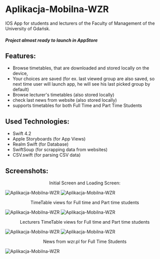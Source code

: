 # Aplikacja-Mobilna-WZR

IOS App for students and lecturers of the Faculty of Management of the University of Gdańsk.
##### Project almost ready to launch in AppStore

## Features:
* Browse timetables, that are downloaded and stored locally on the device,
* Your choices are saved (for ex. last viewed group are also saved, so next time user will launch app, he will see his last picked group by default) 
* Browse lecturer's timetables (also stored locally)
* check last news from website (also stored locally)
* supports timetables for both Full Time and Part Time Students

## Used Technologies:
* Swift 4.2
* Apple Storyboards (for App Views)
* Realm Swift (for Database)
* SwiftSoup (for scrapping data from websites)
* CSV.swift (for parsing CSV data) 

## Screenshots:
<p align="center">
  Initial Screen and Loading Screen:
</p>

![Aplikacja-Mobilna-WZR](https://rgxp3q.bl.files.1drv.com/y4mD9z3dkPuAsVcP4-I5IrIIzepjnYeRrZemG5dXmkCpHMwhOoySPca_vctG6Bf5gnnxSY8tbvl2-B-xUaFZu1r0GAbWbDhntlj4blE66cPNKXsxk7z6tDmeekxM_AWViXrenVVjBvY1h2BrEKwyhPYDn92ktuHquFrbcFV-gbinp_zr0cKKjevUEXzMjYKpjxxaOZDpXktNy5hkNQM2gm1Xg?width=414&height=896&cropmode=none) ![Aplikacja-Mobilna-WZR](https://rgxa3q.bl.files.1drv.com/y4mEWFrQY_QiRVkDOWz30uyLUsrFmhQRhbCgNxtZPuMDRTxDpr8wA3Vd3YDNXwo-sKwjisUR7y4P9tPfFZGzygqG8XjjKMIV5o61nV_O19CkTa0eEeM2_XCTBDwKLR0CcWVLpemH95cc2iCMSNI2pHkSTLzEz08QKUXo3mX7mlD_DPWIhzc_Aq_yeb69xv6HJ9x6XjmBQElez7Z1b7fEebl1w?width=414&height=896&cropmode=none)

<p align="center">
  TimeTable views for Full time and Part time students
</p>

![Aplikacja-Mobilna-WZR](https://q2xf3q.bl.files.1drv.com/y4mUIUzYqO7nyIj8PkD52ssWdggRIRoEoDAmIii5K7K-6hWb65u2rkJIrr2UIVTOxyANu3K2xiWT_60k-uiKeLiznVbgCAb88ATarCkWoJC5oGfkxDyoPZVd8AisRCNMDZPrtSjHDZZcMH1t2OZUr2ttjUgspr5QrXmyIcxALPvmnL82IgDmM0r7mF5iXwTY7ruHTCkCy3RQUOLh_5VBKXZ6g?width=414&height=896&cropmode=none) ![Aplikacja-Mobilna-WZR](https://q2xg3q.bl.files.1drv.com/y4mQj9_aGtN3ohyLY-jRtdJKvaOKETGVGw8Jbmphsb-OzeOniS6dd4Ul_m9S7z1-wbSiSSax15bxTlgTQx-X0EiAD8T5CYQOeFK8V3YjgZmeQTIX4sUVpaEMzxYLIQVRcWeiIrApw7CbqixLjmT4sYpCLUq_tktSYqIL2uHRIcc0eOUgBb7aSCe4x4r_8fne5HrMF71KO1I-LFey0uT1nP44Q?width=414&height=896&cropmode=none)

<p align="center">
  Lecturers TimeTable views for Full time and Part time students
</p>

![Aplikacja-Mobilna-WZR](https://q2xd3q.bl.files.1drv.com/y4mEz30GXBnrCj69eIcUuo4oAitD_f4kCLx1QAfalqOmcwkQrtLGn0adQml0ZBlsgN1UMceY0DnPSYAdpswE2neO_6vg08c04LGQOUkx6wYP8tMBTWFN9Qq4QLS91b6PivOLHjQmeHcjN3atFPsGI7eqJcvA4mKkbscUbUDTe2f0rIySue6_xOeEIWFeGbjyL7lBZrCJEw-_RQ3X1xujdvnXw?width=414&height=896&cropmode=none) ![Aplikacja-Mobilna-WZR](https://q2xe3q.bl.files.1drv.com/y4m9T9refOw7Zt7Mrt3EKanHHODCWqP_r4L8PnqPTdb7xM3XJg2vIOyV4of9r5pTpocxt-Rw2K_NrBRG1LZEu0ygMZ1iKLN9IlfnfGRNKKmlWBx3QG3TOSjI-iU2M8TCiXkVFautKSG8JZIzQ1zHWxw4FxeMDEJ5utl8bNUSpHWys5ap2aFNOf3zzeOMPPb1Z9qxq2V5pFmYBTKunvkIBPATQ?width=414&height=896&cropmode=none)

<p align="center">
  News from wzr.pl for Full Time Students 
</p>

![Aplikacja-Mobilna-WZR](https://q2xc3q.bl.files.1drv.com/y4mpkv5iA6MkgZyZVXnNeq3yIXXU8zgPX5Th7C4x-G-y-EnIuewCjX7o-9Qe8q6NqiraaGYa-uj1Vb510iKOPA_fYzHKxUH-euJew52rMLOUyF8qD8MVoSRxnFC1hn22l1-4RB-nDvPccJJd1AWL-SinUxeI2fsSocSwpdhUwp-CKRes5haZ7TiZwotoQIS_ldb7zSgsO9YaU2j4yQXfthZog?width=414&height=896&cropmode=none)
